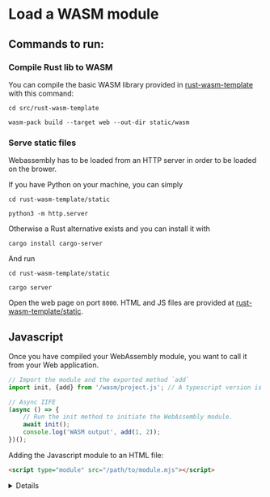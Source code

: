 # Load a WASM module

## Commands to run:


### Compile Rust lib to WASM

You can compile the basic WASM library provided in [rust-wasm-template](https://github.com/google/comprehensive-rust/tree/main/src/rust-wasm-template) with this command:

```shell
cd src/rust-wasm-template

wasm-pack build --target web --out-dir static/wasm
```

### Serve static files

Webassembly has to be loaded from an HTTP server in order to be loaded on the brower.  

If you have Python on your machine, you can simply

```
cd rust-wasm-template/static

python3 -m http.server
```

Otherwise a Rust alternative exists and you can install it with

```
cargo install cargo-server
```

And run

```
cd rust-wasm-template/static

cargo server
```

Open the web page on port `8000`. HTML and JS files are provided at [rust-wasm-template/static](https://github.com/google/comprehensive-rust/tree/main/src/rust-wasm-template/static).

## Javascript

Once you have compiled your WebAssembly module, you want to call it from your Web application.

```javascript
// Import the module and the exported method `add`
import init, {add} from '/wasm/project.js'; // A typescript version is also generated

// Async IIFE
(async () => { 
    // Run the init method to initiate the WebAssembly module.
    await init();
    console.log('WASM output', add(1, 2));
})();
```

Adding the Javascript module to an HTML file:

```html
<script type="module" src="/path/to/module.mjs"></script>
```

<details>

* This loads the compiled WebAssembly
* `init` installs the bytecode and compiles it
* `add` is an exported method
* For this class, we are compiling `wasm-pack` with the `--web` flag, complex applications will want to use a bundler,
see more information about build options on the [official documentation](https://rustwasm.github.io/docs/wasm-pack/commands/build.html)

</details>
